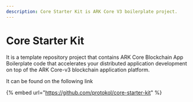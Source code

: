 ```yaml
---
description: Core Starter Kit is ARK Core V3 boilerplate project.
---
```


# Core Starter Kit

It is a template repository project that contains ARK Core Blockchain App Boilerplate code that accelerates your distributed application development on top of the ARK Core-v3 blockchain application platform.

It can be found on the following link

{% embed url="https://github.com/protokol/core-starter-kit" %}



